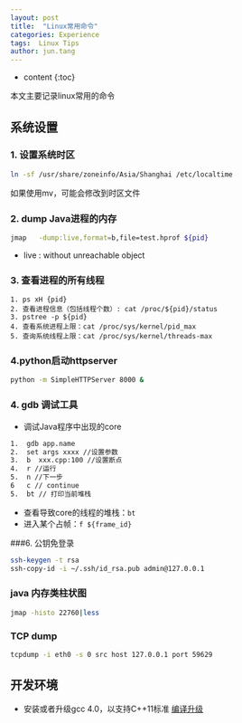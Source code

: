 ```yaml
---
layout: post
title:  "Linux常用命令"
categories: Experience
tags:  Linux Tips
author: jun.tang
---
```


* content
{:toc}

本文主要记录linux常用的命令

## 系统设置
### 1. 设置系统时区
```bash
ln -sf /usr/share/zoneinfo/Asia/Shanghai /etc/localtime
```
如果使用mv，可能会修改到时区文件

### 2. dump Java进程的内存
```bash
jmap   -dump:live,format=b,file=test.hprof ${pid}
```
* live : without unreachable object

### 3. 查看进程的所有线程
    1. ps xH {pid}
    2. 查看进程信息（包括线程个数）: cat /proc/${pid}/status
    3. pstree -p ${pid}
    4. 查看系统进程上限：cat /proc/sys/kernel/pid_max
    5. 查询系统线程上限：cat /proc/sys/kernel/threads-max

### 4.python启动httpserver
```bash
python -m SimpleHTTPServer 8000 &
```

### 4. gdb 调试工具
* 调试Java程序中出现的core
```bash
1.	gdb app.name
2.	set args xxxx //设置参数
3.	b  xxx.cpp:100 //设置断点
4.  r //运行
5.	n //下一步
6   c // continue
5.	bt // 打印当前堆栈
```
* 查看导致core的线程的堆栈：`bt`
* 进入某个占帧：`f ${frame_id}`

###6. 公钥免登录
```bash
ssh-keygen -t rsa
ssh-copy-id -i ~/.ssh/id_rsa.pub admin@127.0.0.1
```

### java 内存类柱状图
```bash
jmap -histo 22760|less
```

### TCP dump
```bash
tcpdump -i eth0 -s 0 src host 127.0.0.1 port 59629
```


## 开发环境
* 安装或者升级gcc 4.0，以支持C++11标准
[编译升级](https://www.cnblogs.com/lizhenghn/p/3550996.html)
